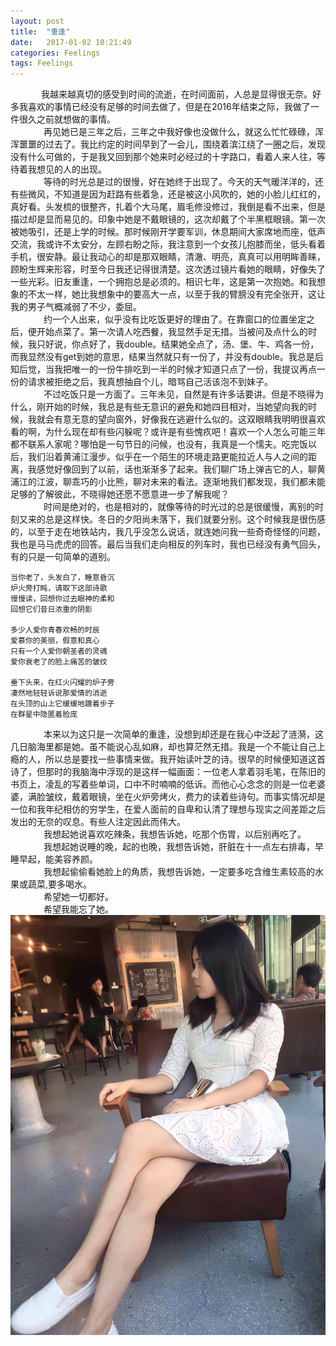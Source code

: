 ```yaml
---
layout: post
title:  "重逢"
date:   2017-01-02 10:21:49
categories: Feelings
tags: Feelings
---
```

&#8194;&#8194;&#8194;&#8194;&#8194;&#8194;&#8194;我越来越真切的感受到时间的流逝，在时间面前，人总是显得很无奈。好多我喜欢的事情已经没有足够的时间去做了，但是在2016年结束之际，我做了一件很久之前就想做的事情。<br />
&#8194;&#8194;&#8194;&#8194;&#8194;&#8194;&#8194;
再见她已是三年之后，三年之中我好像也没做什么，就这么忙忙碌碌，浑浑噩噩的过去了。我比约定的时间早到了一会儿，围绕着滨江绕了一圈之后，发现没有什么可做的，于是我又回到那个她来时必经过的十字路口，看着人来人往，等待着我想见的人的出现。<br />
&#8194;&#8194;&#8194;&#8194;&#8194;&#8194;&#8194;
等待的时光总是过的很慢，好在她终于出现了。今天的天气暖洋洋的，还有些微风，不知道是因为赶路有些着急，还是被这小风吹的，她的小脸儿红红的，真好看。头发梳的很整齐，扎着个大马尾，眉毛修没修过，我倒是看不出来，但是描过却是显而易见的。印象中她是不戴眼镜的，这次却戴了个半黑框眼镜。第一次被她吸引，还是上学的时候。那时候刚开学要军训，休息期间大家席地而座，低声交流，我或许不太安分，左顾右盼之际，我注意到一个女孩儿抱膝而坐，低头看着手机，很安静。最让我动心的却是那双眼睛，清澈、明亮，真真可以用明眸善睐，顾盼生辉来形容，时至今日我还记得很清楚。这次透过镜片看她的眼睛，好像失了一些光彩。旧友重逢，一个拥抱总是必须的。相识七年，这是第一次抱她。和我想象的不太一样，她比我想象中的要高大一点，以至于我的臂膀没有完全张开，这让我的男子气概减弱了不少，委屈。<br />
&#8194;&#8194;&#8194;&#8194;&#8194;&#8194;&#8194;
约一个人出来，似乎没有比吃饭更好的理由了。在靠窗口的位置坐定之后，便开始点菜了。第一次请人吃西餐，我显然手足无措。当被问及点什么的时候，我只好说，你点好了，我double。结果她全点了，汤、堡、牛、鸡各一份，而我显然没有get到她的意思，结果当然就只有一份了，并没有double。我总是后知后觉，当我把唯一的一份牛排吃到一半的时候才知道只点了一份，我提议再点一份的请求被拒绝之后，我真想抽自个儿，暗骂自己活该泡不到妹子。<br />
&#8194;&#8194;&#8194;&#8194;&#8194;&#8194;&#8194;
不过吃饭只是一方面了。三年未见，自然是有许多话要讲。但是不晓得为什么，刚开始的时候，我总是有些无意识的避免和她四目相对，当她望向我的时候，我就会有意无意的望向窗外，好像我在逃避什么似的。这双眼睛我明明很喜欢看的啊，为什么现在却有些闪躲呢？或许是有些愧疚吧！喜欢一个人怎么可能三年都不联系人家呢？哪怕是一句节日的问候，也没有，我真是一个懦夫。吃完饭以后，我们沿着黄浦江漫步。似乎在一个陌生的环境走路更能拉近人与人之间的距离，我感觉好像回到了以前，话也渐渐多了起来。我们聊广场上弹吉它的人，聊黄浦江的江波，聊乖巧的小比熊，聊对未来的看法。逐渐地我们都发现，我们都未能足够的了解彼此，不晓得她还愿不愿意进一步了解我呢？<br />
&#8194;&#8194;&#8194;&#8194;&#8194;&#8194;&#8194;
时间是绝对的，也是相对的，就像等待的时光过的总是很缓慢，离别的时刻又来的总是这样快。冬日的夕阳尚未落下，我们就要分别。这个时候我是很伤感的，以至于走在地铁站内，我几乎没怎么说话，就连她问我一些奇奇怪怪的问题，我也是马马虎虎的回答。最后当我们走向相反的列车时，我也已经没有勇气回头，有的只是一句简单的道别。<br />

    当你老了，头发白了，睡意昏沉 
    炉火旁打盹，请取下这部诗歌 
    慢慢读，回想你过去眼神的柔和 
    回想它们昔日浓重的阴影 

    多少人爱你青春欢畅的时辰 
    爱慕你的美丽，假意和真心 
    只有一个人爱你朝圣者的灵魂 
    爱你衰老了的脸上痛苦的皱纹 

    垂下头来，在红火闪耀的炉子旁
    凄然地轻轻诉说那爱情的消逝 
    在头顶的山上它缓缓地踱着步子 
    在群星中隐匿着脸庞 
<p></p>
&#8194;&#8194;&#8194;&#8194;&#8194;&#8194;&#8194;
本来以为这只是一次简单的重逢，没想到却还是在我心中泛起了涟漪，这几日脑海里都是她。虽不能说心乱如麻，却也算茫然无措。我是一个不能让自己上瘾的人，所以总是要找一些事情来做。我开始读叶芝的诗。很早的时候便知道这首诗了，但那时的我脑海中浮现的是这样一幅画面：一位老人拿着羽毛笔，在陈旧的书页上，凌乱的写着些单词，口中不时喃喃的低诉。而他心心念念的则是一位老婆婆，满脸皱纹，戴着眼镜，坐在火炉旁烤火，费力的读着些诗句。而事实情况却是一位和我年纪相仿的穷学生，在爱人面前的自卑和认清了理想与现实之间差距之后发出的无奈的叹息。有些人注定因此而伟大。<br/>
&#8194;&#8194;&#8194;&#8194;&#8194;&#8194;&#8194;
我想起她说喜欢吃辣条，我想告诉她，吃那个伤胃，以后别再吃了。<br/>
&#8194;&#8194;&#8194;&#8194;&#8194;&#8194;&#8194;
我想起她说睡的晚，起的也晚，我想告诉她，肝脏在十一点左右排毒，早睡早起，能美容养颜。<br/>
&#8194;&#8194;&#8194;&#8194;&#8194;&#8194;&#8194;
我想起偷偷看她脸上的角质，我想告诉她，一定要多吃含维生素较高的水果或蔬菜,要多喝水。<br/>
&#8194;&#8194;&#8194;&#8194;&#8194;&#8194;&#8194;
希望她一切都好。<br/>
&#8194;&#8194;&#8194;&#8194;&#8194;&#8194;&#8194;
希望我能忘了她。<br/>
<img src='/assets/img/her.jpeg' alt=''/>